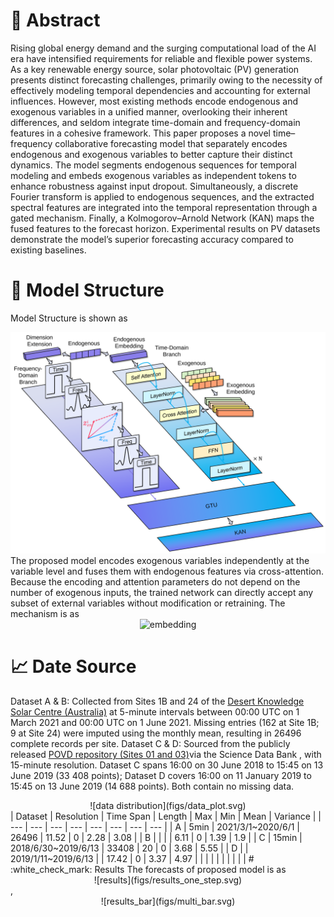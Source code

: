 # :memo: Abstract
Rising global energy demand and the surging computational load of the AI era have intensified requirements for reliable and flexible power systems. As a key renewable energy source, solar photovoltaic (PV) generation presents distinct forecasting challenges, primarily owing to the necessity of effectively modeling temporal dependencies and accounting for external influences. However, most existing methods encode endogenous and exogenous variables in a unified manner, overlooking their inherent differences, and seldom integrate time-domain and frequency-domain features in a cohesive framework. This paper proposes a novel time–frequency collaborative forecasting model that separately encodes endogenous and exogenous variables to better capture their distinct dynamics. The model segments endogenous sequences for temporal modeling and embeds exogenous variables as independent tokens to enhance robustness against input dropout. Simultaneously, a discrete Fourier transform is applied to endogenous sequences, and the extracted spectral features are integrated into the temporal representation through a gated mechanism. Finally, a Kolmogorov–Arnold Network (KAN) maps the fused features to the forecast horizon. Experimental results on PV datasets demonstrate the model’s superior forecasting accuracy compared to existing baselines.
# :rocket: Model Structure
Model Structure is shown as <div align=center>  ![Model Structure](figs/Model.svg )</div>
The proposed model encodes exogenous variables independently at the variable level and fuses them with endogenous features via cross-attention. Because the encoding and attention parameters do not depend on the number of exogenous inputs, the trained network can directly accept any subset of external variables without modification or retraining. The mechanism is as <div align=center>  ![embedding](figs/en_ex_embedding.svg )</div>
# :chart_with_upwards_trend: Date Source 
Dataset A & B: Collected from Sites 1B and 24 of the [Desert Knowledge Solar Centre  (Australia)](https://dkasolarcentre.com.au/) at 5-minute intervals between 00:00 UTC on 1 March 2021 and 00:00 UTC on 1 June 2021. Missing entries (162 at Site 1B; 9 at Site 24) were imputed using the monthly mean, resulting in 26496 complete records per site.
Dataset C & D: Sourced from the publicly released [POVD repository (Sites 01 and 03)](http://www.dx.doi.org/10.11922/sciencedb.01094/)via the Science Data Bank , with 15-minute resolution. Dataset C spans 16:00 on 30 June 2018 to 15:45 on 13 June 2019 (33 408 points); Dataset D covers 16:00 on 11 January 2019 to 15:45 on 13 June 2019 (14 688 points). Both contain no missing data.
 <div align=center>  ![data distribution](figs/data_plot.svg)</div>
 | Dataset | Resolution | Time Span | Length | Max | Min | Mean | Variance |
| --- | --- | --- | --- | --- | --- | --- | --- |
| A | 5min | 2021/3/1~2020/6/1 | 26496 | 11.52 | 0 | 2.28 | 3.08 |
| B |  |  |  | 6.11 | 0 | 1.39 | 1.9 |
| C | 15min | 2018/6/30~2019/6/13 | 33408 | 20 | 0 | 3.68 | 5.55 |
| D |  | 2019/1/11~2019/6/13 |  | 17.42 | 0 | 3.37 | 4.97 |
|  |  |  |  |  |  |  |  |
# :white_check_mark: Results 
The forecasts of proposed model is as  <div align=center>  ![results](figs/results_one_step.svg)</div>,<div align=center>  ![results_bar](figs/multi_bar.svg)</div>
